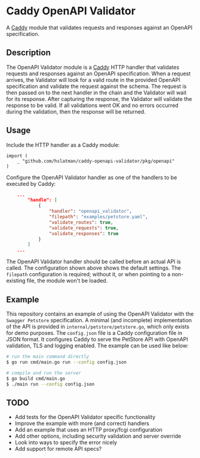 # Caddy OpenAPI Validator

A [Caddy](https://caddyserver.com/) module that validates requests and responses against an OpenAPI specification.

## Description

The OpenAPI Validator module is a [Caddy](https://caddyserver.com/) HTTP handler that validates requests and responses against an OpenAPI specification.
When a request arrives, the Validator will look for a valid route in the provided OpenAPI specification and validate the request against the schema.
The request is then passed on to the next handler in the chain and the Validator will wait for its response.
After capturing the response, the Validator will validate the response to be valid.
If all validations went OK and no errors occurred during the validation, then the response will be returned.

## Usage

Include the HTTP handler as a Caddy module:

```golang
import (
	_ "github.com/hslatman/caddy-openapi-validator/pkg/openapi"
)
```

Configure the OpenAPI Validator handler as one of the handlers to be executed by Caddy:

```json
    ...
        "handle": [
            {
                "handler": "openapi_validator",
                "filepath": "examples/petstore.yaml",
                "validate_routes": true,
                "validate_requests": true,
                "validate_responses": true
            }
        ]
    ...
```

The OpenAPI Validator handler should be called before an actual API is called.
The configuration shown above shows the default settings.
The `filepath` configuration is required; without it, or when pointing to a non-existing file, the module won't be loaded.

## Example

This repository contains an example of using the OpenAPI Validator with the `Swagger Petstore` specification.
A minimal (and incomplete) implementation of the API is provided in `internal/petstore/petstore.go`, which only exists for demo purposes.
The `config.json` file is a Caddy configuration file in JSON format.
It configures Caddy to serve the PetStore API with OpenAPI validation, TLS and logging enabled.
The example can be used like below:

```bash
# run the main command directly
$ go run cmd/main.go run --config config.json

# compile and run the server
$ go build cmd/main.go
$ ./main run --config config.json
```

## TODO

* Add tests for the OpenAPI Validator specific functionality
* Improve the example with more (and correct) handlers
* Add an example that uses an HTTP proxy/fcgi configuration
* Add other options, including security validation and server override
* Look into ways to specify the error nicely
* Add support for remote API specs?
